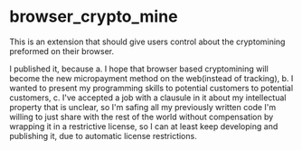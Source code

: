 # browser_crypto_mine
This is an extension that should give users control about the cryptomining preformed on their browser.

I published it, because a. I hope that browser based cryptomining will become the new micropayment method on the web(instead of tracking), b. I wanted to present my programming skills to potential customers to potential customers, c. I've accepted a job with a clausule in it about my intellectual property that is unclear, so I'm safing all my previously written code I'm willing to just share with the rest of the world without compensation by wrapping it in a restrictive license, so I can at least keep developing and publishing it, due to automatic license restrictions.
